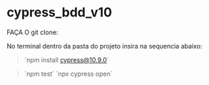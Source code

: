 # cypress_bdd_v10


FAÇA O git clone:

No terminal dentro da pasta do projeto insira na sequencia abaixo:

> ´npm install cypress@10.9.0´

> ´npm test´
> ´npx cypress open´
